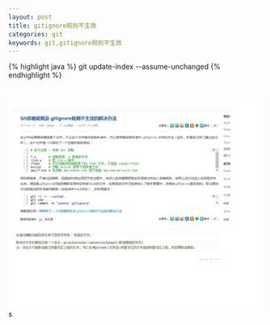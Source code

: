 ```yaml
---
layout: post
title: gitignore规则不生效
categories: git
keywords: git,gitignore规则不生效
---
```


{% highlight java  %}
git update-index --assume-unchanged 
{% endhighlight %}

&nbsp;

![gitignore规则不生效](/img/git/gitignore规则不生效.png)s